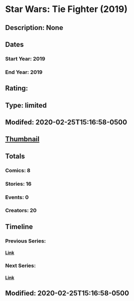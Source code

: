 # Star Wars: Tie Fighter (2019)
## Description: None
## Dates
### Start Year: 2019
### End Year: 2019
## Rating: 
## Type: limited
## Modifed: 2020-02-25T15:16:58-0500
## [Thumbnail](http://i.annihil.us/u/prod/marvel/i/mg/f/90/5cacf06a979ea.jpg)
## Totals
### Comics: 8
### Stories: 16
### Events: 0
### Creators: 20
## Timeline
### Previous Series: 
#### [Link]()
### Next Series: 
#### [Link]()
## Modified: 2020-02-25T15:16:58-0500
